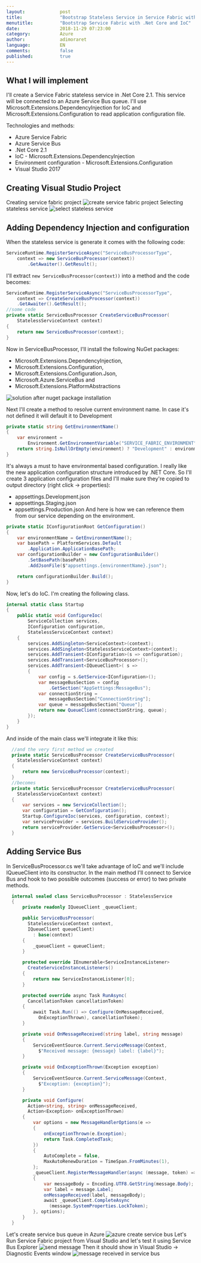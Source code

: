 ```yaml
---
layout:             post
title:              "Bootstrap Stateless Service in Service Fabric with .Net Core and Ioc"
menutitle:          "Bootstrap Service Fabric with .Net Core and IoC"
date:               2018-11-29 07:23:00
category:           Azure
author:             adimoraret
language:           EN
comments:           false
published:          true
---
```

## What I will implement ##
I'll create a Service Fabric stateless service in .Net Core 2.1. This service will be connected to an Azure Service Bus queue. I'll use Microsoft.Extensions.DependencyInjection for IoC and Microsoft.Extensions.Configuration to read application configuration file. 

Technologies and methods:
* Azure Service Fabric
* Azure Service Bus
* .Net Core 2.1
* IoC - Microsoft.Extensions.DependencyInjection
* Environment configuration - Microsoft.Extensions.Configuration
* Visual Studio 2017

## Creating Visual Studio Project ##
Creating service fabric project
![create service fabric project](/assets/posts/2018-11-30/service-fabric-project.png)
Selecting stateless service
![select stateless service](/assets/posts/2018-11-30/service-fabric-stateless-service.png)

## Adding Dependency Injection and configuration ##
When the stateless service is generate it comes with the following code:
```csharp
ServiceRuntime.RegisterServiceAsync("ServiceBusProcessorType",
    context => new ServiceBusProcessor(context))
        .GetAwaiter().GetResult();
```
I'll extract ```new ServiceBusProcessor(context))``` into a method and the code becomes:
```csharp
ServiceRuntime.RegisterServiceAsync("ServiceBusProcessorType",
    context => CreateServiceBusProcessor(context))
    .GetAwaiter().GetResult();
//some code    
private static ServiceBusProcessor CreateServiceBusProcessor(
    StatelessServiceContext context)
{
    return new ServiceBusProcessor(context);
}
```
Now in ServiceBusProcessor, I'll install the following NuGet packages:
* Microsoft.Extensions.DependencyInjection, 
* Microsoft.Extensions.Configuration, 
* Microsoft.Extensions.Configuration.Json, 
* Microsoft.Azure.ServiceBus and 
* Microsoft.Extensions.PlatformAbstractions 

![solution after nuget package installation](/assets/posts/2018-11-30/solution-after-nuget-package-installation.png)

Next I'll create a method to resolve current environment name. In case it's not defined it will default it to Development
```csharp
private static string GetEnvironmentName()
{
    var environment = 
        Environment.GetEnvironmentVariable("SERVICE_FABRIC_ENVIRONMENT");
    return string.IsNullOrEmpty(environment) ? "Development" : environment;
}
```
It's always a must to have environmental based configuration. I really like the new application configuration structure introduced by .NET Core. So I'll create 3 application configuration files and I'll make sure they're copied to output directory (right click -> properties):
* appsettings.Development.json
* appsettings.Staging.json
* appsettings.Production.json
And here is how we can reference them from our service depending on the environment.
```csharp
private static IConfigurationRoot GetConfiguration()
{
    var environmentName = GetEnvironmentName();
    var basePath = PlatformServices.Default
        .Application.ApplicationBasePath;
    var configurationBuilder = new ConfigurationBuilder()
        .SetBasePath(basePath)
        .AddJsonFile($"appsettings.{environmentName}.json");

    return configurationBuilder.Build();
}
```
Now, let's do IoC. I'm creating the following class.
```csharp
internal static class Startup
{
    public static void ConfigureIoc(
        ServiceCollection services, 
        IConfiguration configuration, 
        StatelessServiceContext context)
    {
        services.AddSingleton<ServiceContext>(context);
        services.AddSingleton<StatelessServiceContext>(context);
        services.AddTransient<IConfiguration>(s => configuration);
        services.AddTransient<ServiceBusProcessor>();
        services.AddTransient<IQueueClient>( s =>
        {
            var config = s.GetService<IConfiguration>();
            var messageBusSection = config
                .GetSection("AppSettings:MessageBus");
            var connectionString = 
                messageBusSection["ConnectionString"];
            var queue = messageBusSection["Queue"];
            return new QueueClient(connectionString, queue);
        });
    }
}
```
And inside of the main class we'll integrate it like this:
```csharp
  //and the very first method we created
  private static ServiceBusProcessor CreateServiceBusProcessor(
    StatelessServiceContext context)
  {
      return new ServiceBusProcessor(context);
  }
  //becomes
  private static ServiceBusProcessor CreateServiceBusProcessor(
    StatelessServiceContext context)
  {
      var services = new ServiceCollection();
      var configuration = GetConfiguration();
      Startup.ConfigureIoc(services, configuration, context);
      var serviceProvider = services.BuildServiceProvider();
      return serviceProvider.GetService<ServiceBusProcessor>();
  }
```

## Adding Service Bus ##
In ServiceBusProcessor.cs we'll take advantage of IoC and we'll include IQueueClient into its constructor. In the main method I'll connect to Service Bus and hook to two possible outcomes (success or error) to two private methods.
```csharp
  internal sealed class ServiceBusProcessor : StatelessService
  {
      private readonly IQueueClient _queueClient;

      public ServiceBusProcessor(
        StatelessServiceContext context, 
        IQueueClient queueClient)
          : base(context)
      {
          _queueClient = queueClient;
      }

      protected override IEnumerable<ServiceInstanceListener> 
        CreateServiceInstanceListeners()
      {
          return new ServiceInstanceListener[0];
      }

      protected override async Task RunAsync(
        CancellationToken cancellationToken)
      {
          await Task.Run(() => Configure(OnMessageReceived, 
            OnExceptionThrown), cancellationToken);
      }

      private void OnMessageReceived(string label, string message)
      {
          ServiceEventSource.Current.ServiceMessage(Context, 
            $"Received message: {message} label: {label}");
      }

      private void OnExceptionThrown(Exception exception)
      {
          ServiceEventSource.Current.ServiceMessage(Context,
            $"Exception: {exception}");
      }

      private void Configure(
        Action<string, string> onMessageReceived,
        Action<Exception> onExceptionThrown)
      {
          var options = new MessageHandlerOptions(e =>
          {
              onExceptionThrown(e.Exception);
              return Task.CompletedTask;
          })
          {
              AutoComplete = false,
              MaxAutoRenewDuration = TimeSpan.FromMinutes(1),
          };
          _queueClient.RegisterMessageHandler(async (message, token) =>
          {
              var messageBody = Encoding.UTF8.GetString(message.Body);
              var label = message.Label;
              onMessageReceived(label, messageBody);
              await _queueClient.CompleteAsync
                (message.SystemProperties.LockToken);
          }, options);
      }
  }
```
Let's create service bus queue in Azure
![azure create service bus](/assets/posts/2018-11-30/azure-create-service-bus.png)
Let's Run Service Fabric project from Visual Studio and let's test it using Service Bus Explorer
![send message](/assets/posts/2018-11-30/send-message-to-service-bus.png)
Then it should show in Visual Studio -> Diagnostic Events window 
![message received in service bus](/assets/posts/2018-11-30/message-received-in-service-bus.png)

